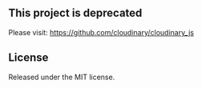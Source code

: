 
## This project is deprecated

Please visit: https://github.com/cloudinary/cloudinary_js 


## License

Released under the MIT license.
